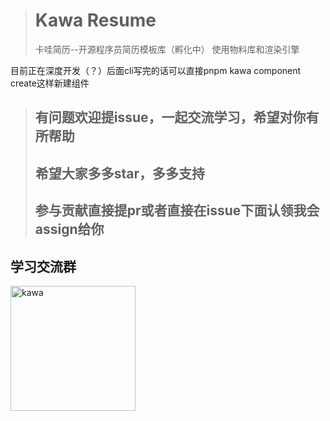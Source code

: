 > # Kawa Resume
> 卡哇简历--开源程序员简历模板库（孵化中）
使用物料库和渲染引擎

目前正在深度开发（？）后面cli写完的话可以直接pnpm kawa component create这样新建组件

> ## 有问题欢迎提issue，一起交流学习，希望对你有所帮助
> ## 希望大家多多star，多多支持
> ## 参与贡献直接提pr或者直接在issue下面认领我会assign给你

## 学习交流群

<img src="./public/qun.jpg" alt="kawa" style="width: 200px;"/>
